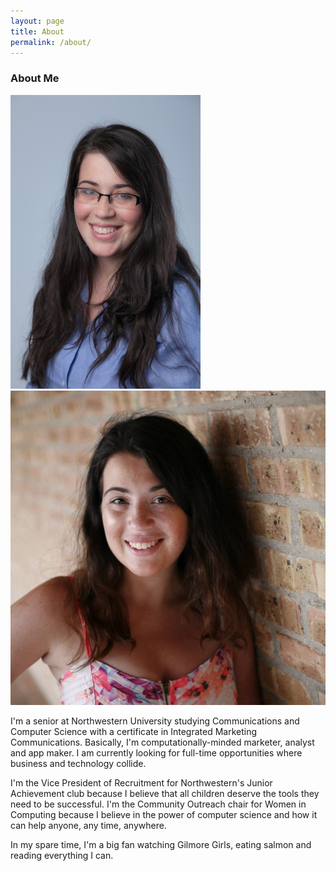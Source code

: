 ```yaml
---
layout: page
title: About
permalink: /about/
---
```




### About Me



<img src="/images/Karina.Updated.HEAdshot.final.jpg" alt="karina" style="width:304px;height:470px;">
<img src="/images/13923783_1393947720620065_1540513592780113239_o.jpg" alt="karina">

I'm a senior at Northwestern University studying Communications and Computer Science with a certificate in Integrated Marketing Communications. 
Basically, I'm computationally-minded marketer, analyst and app maker. I am currently looking for full-time opportunities where business and technology collide. 

I'm the Vice President of Recruitment for Northwestern's Junior Achievement club because I believe that all children deserve the tools they need to be successful.
I'm the Community Outreach chair for Women in Computing because I believe in the power of computer science and how it can help anyone, any time, anywhere. 
  
  In my spare time, I'm a big fan watching Gilmore Girls, eating salmon and reading everything I can. 
  
  

